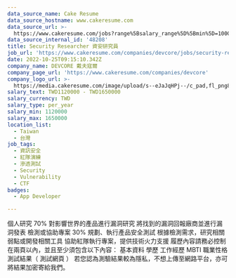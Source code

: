 ```yaml
---
data_source_name: Cake Resume
data_source_hostname: www.cakeresume.com
data_source_url: >-
  https://www.cakeresume.com/jobs?range%5Bsalary_range%5D%5Bmin%5D=1000000&refinementList%5Bprofession%5D%5B0%5D=tech_android-development&refinementList%5Bprofession%5D%5B1%5D=tech_ios-development
data_source_internal_id: '48208'
title: Security Researcher 資安研究員
job_url: 'https://www.cakeresume.com/companies/devcore/jobs/security-researcher'
date: 2022-10-25T09:15:10.342Z
company_name: DEVCORE 戴夫寇爾
company_page_url: 'https://www.cakeresume.com/companies/devcore'
company_logo_url: >-
  https://media.cakeresume.com/image/upload/s--eJaJqHPj--/c_pad,fl_png8,h_200,w_200/v1650984586/uafnic3fu3mhogjoaf7g.png
salary_text: TWD1120000 - TWD1650000
salary_currency: TWD
salary_type: per_year
salary_min: 1120000
salary_max: 1650000
location_list:
  - Taiwan
  - 台灣
job_tags:
  - 資訊安全
  - 紅隊演練
  - 滲透測試
  - Security
  - Vulnerability
  - CTF
badges:
  - App Developer

---
```


個人研究 70% 對影響世界的產品進行漏洞研究 將找到的漏洞回報廠商並進行漏洞發表 檢測或協助專案 30% 規劃、執行產品安全測試 根據檢測需求，研究相關弱點或開發相關工具 協助紅隊執行專案，提供技術火力支援 履歷內容請務必控制在兩頁以內，並且至少須包含以下內容： 基本資料 學歷 工作經歷 MBTI 職業性格測試結果（ 測試網頁 ） 若您認為測驗結果較為隱私，不想上傳至網路平台，亦可將結果加密寄給我們。